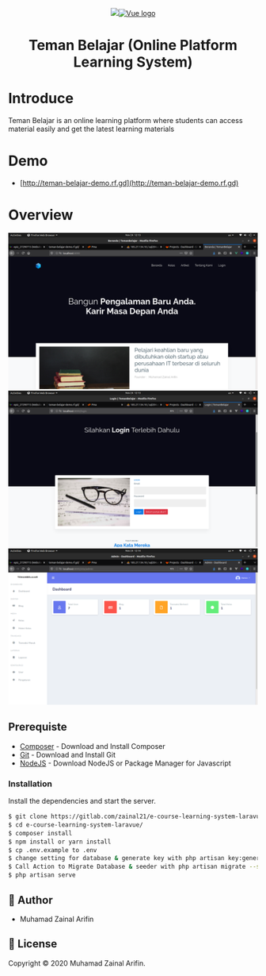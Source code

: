<p align="center"><a href="https://laravel.com" target="_blank"><img src="https://raw.githubusercontent.com/laravel/art/master/logo-lockup/5%20SVG/2%20CMYK/1%20Full%20Color/laravel-logolockup-cmyk-red.svg" width="400"></a><a href="https://vuejs.org" target="_blank"><img width="100" src="https://vuejs.org/images/logo.png" alt="Vue logo"></a></p>


<h1 align="center">
  Teman Belajar (Online Platform Learning System)
  <br>
</h1>            


# Introduce

Teman Belajar is an online learning platform where students can access material easily and get the latest learning materials

# Demo
- [http://teman-belajar-demo.rf.gd](http://teman-belajar-demo.rf.gd) 

# Overview

![Landing](screenshot/1.png)
![Login](screenshot/2.png)
![Admin](screenshot/3.png)


## Prerequiste

- [Composer](https://getcomposer.org/) - Download and Install Composer
- [Git](https://git-scm.com/) - Download and Install Git
- [NodeJS](https://nodejs.org/en/) - Download NodeJS or Package Manager for Javascript

### Installation

Install the dependencies and start the server.

```sh
$ git clone https://gitlab.com/zainal21/e-course-learning-system-laravue/
$ cd e-course-learning-system-laravue/
$ composer install
$ npm install or yarn install
$ cp .env.example to .env
$ change setting for database & generate key with php artisan key:generate or upload your .sql file to your DBMS
$ Call Action to Migrate Database & seeder with php artisan migrate --seed (skip this if you upload .sql file manually)
$ php artisan serve
```

## 👤 Author

-   Muhamad Zainal Arifin

## 📝 License

Copyright © 2020 Muhamad Zainal Arifin.
